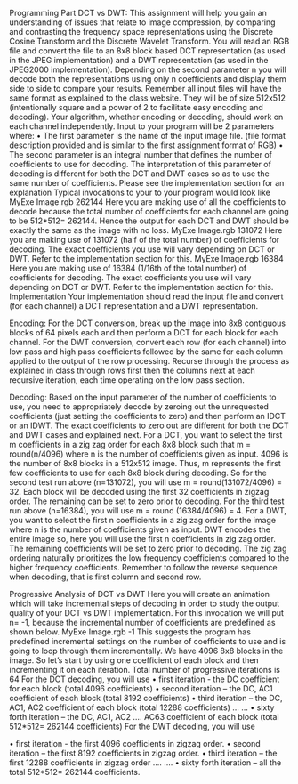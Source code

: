 Programming Part DCT vs DWT:
This assignment will help you gain an understanding of issues that relate to image compression, by
comparing and contrasting the frequency space representations using the Discrete Cosine Transform and the Discrete Wavelet Transform. You will read an RGB file and convert the file to an 8x8 block based DCT representation (as used in the JPEG implementation) and a DWT representation (as used in the JPEG2000 implementation). Depending on the second parameter n you will decode both the representations using only n coefficients and display them side to side to compare your results. Remember all input files will have the same format as explained to the class website. They will be of size 512x512 (intentionally square and a power of 2 to facilitate easy encoding and decoding). Your algorithm, whether encoding or decoding, should work on each channel independently.
Input to your program will be 2 parameters where:
• The first parameter is the name of the input image file. (file format description provided and is similar to the first assignment format of RGB)
• The second parameter is an integral number that defines the number of coefficients to use for decoding. The interpretation of this parameter of decoding is different for both the DCT and DWT cases so as to use the same number of coefficients. Please see the implementation section for an explanation
Typical invocations to your to your program would look like
MyExe Image.rgb 262144
Here you are making use of all the coefficients to decode because the total number of coefficients for each channel are going to be 512*512= 262144. Hence the output for each DCT and DWT should be exactly the same as the image with no loss.
MyExe Image.rgb 131072
Here you are making use of 131072 (half of the total number) of coefficients for decoding. The exact coefficients you use will vary depending on DCT or DWT. Refer to the implementation section for this.
MyExe Image.rgb 16384
Here you are making use of 16384 (1/16th of the total number) of coefficients for decoding. The exact coefficients you use will vary depending on DCT or DWT. Refer to the implementation section for this.
Implementation
Your implementation should read the input file and convert (for each channel) a DCT representation and a DWT representation.

Encoding:
For the DCT conversion, break up the image into 8x8 contiguous blocks of 64 pixels each and then perform a DCT for each block for each channel. For the DWT conversion, convert each row (for each channel) into low pass and high pass coefficients followed by the same for each column applied to the output of the row processing. Recurse through the process as explained in class through rows first then the columns next at each recursive iteration, each time operating on the low pass section.

Decoding:
Based on the input parameter of the number of coefficients to use, you need to appropriately decode by zeroing out the unrequested coefficients (just setting the coefficients to zero) and then perform an IDCT or an IDWT. The exact coefficients to zero out are different for both the DCT and DWT cases and explained next.
For a DCT, you want to select the first m coefficients in a zig zag order for each 8x8 block such that m = round(n/4096) where n is the number of coefficients given as input. 4096 is the number of 8x8 blocks in a 512x512 image. Thus, m represents the first few coefficients to use for each 8x8 block during decoding. So for the second test run above (n=131072), you will use m = round(131072/4096) = 32. Each block will be decoded using the first 32 coefficients in zigzag order. The remaining can be set to zero prior to decoding. For the third test run above (n=16384), you will use m = round (16384/4096) = 4.
For a DWT, you want to select the first n coefficients in a zig zag order for the image where n is the number of coefficients given as input. DWT encodes the entire image so, here you will use the first n coefficients in zig zag order. The remaining coefficients will be set to zero prior to decoding. The zig zag ordering naturally prioritizes the low frequency coefficients compared to the higher frequency coefficients. Remember to follow the reverse sequence when decoding, that is first column and second row.

Progressive Analysis of DCT vs DWT
Here you will create an animation which will take incremental steps of decoding in order to study the
output quality of your DCT vs DWT implementation. For this invocation we will put n= -1, because the incremental number of coefficients are predefined as shown below.
MyExe Image.rgb -1
This suggests the program has predefined incremental settings on the number of coefficients to use and is going to loop through them incrementally.
We have 4096 8x8 blocks in the image. So let’s start by using one coefficient of each block and then incrementing it on each iteration. Total number of progressive iterations is 64
For the DCT decoding, you will use
• first iteration - the DC coefficient for each block (total 4096 coefficients)
• second iteration – the DC, AC1 coefficient of each block (total 8192 coefficients)
• third iteration – the DC, AC1, AC2 coefficient of each block (total 12288 coefficients) ...
...
• sixty forth iteration – the DC, AC1, AC2 .... AC63 coefficient of each block (total 512*512= 262144 coefficients)
For the DWT decoding, you will use

• first iteration - the first 4096 coefficients in zigzag order.
• second iteration – the first 8192 coefficients in zigzag order.
• third iteration – the first 12288 coefficients in zigzag order ....
....
• sixty forth iteration – all the total 512*512= 262144 coefficients.
